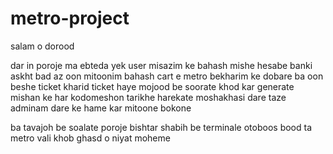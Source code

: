 # metro-project
salam o dorood

dar in poroje ma ebteda yek user misazim ke bahash mishe hesabe banki askht
bad az oon mitoonim bahash cart e metro bekharim  ke dobare ba oon beshe ticket kharid
ticket haye mojood be soorate khod kar generate mishan ke har kodomeshon tarikhe harekate moshakhasi dare
taze adminam dare ke hame kar mitoone bokone

ba tavajoh be soalate poroje bishtar shabih be terminale otoboos bood ta metro vali khob ghasd o niyat moheme
